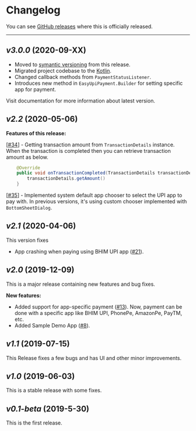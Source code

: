 # Changelog

You can see [GitHub releases](https://github.com/PatilShreyas/EasyUpiPayment-Android/releases) where this is officially released.

---

## *v3.0.0* (2020-09-XX)

- Moved to [symantic versioning](https://semver.org/) from this release.
- Migrated project codebase to the [Kotlin](https://kotlinlang.org).
- Changed callback methods from `PaymentStatusListener`.
- Introduces new method in `EasyUpiPayment.Builder` for setting specific app for payment.

Visit documentation for more information about latest version.

## *v2.2* (2020-05-06)

**Features of this release:**

[[#34](https://github.com/PatilShreyas/EasyUpiPayment-Android/issues/34)] - Getting transaction amount from `TransactionDetails` instance.
When the transaction is completed then you can retrieve transaction amount as below.
```java
    @Override
    public void onTransactionCompleted(TransactionDetails transactionDetails) {
        transactionDetails.getAmount()
    }
```

[[#35](https://github.com/PatilShreyas/EasyUpiPayment-Android/issues/35)] - Implemented system default app chooser to select the UPI app to pay with. In previous versions, it's using custom chooser implemented with `BottomSheetDialog`.

## *v2.1* (2020-04-06)

This version fixes

- App crashing when paying using BHIM UPI app ([#21](https://github.com/PatilShreyas/EasyUpiPayment-Android/issues/21)).

## *v2.0* (2019-12-09)

This is a major release containing new features and bug fixes.

**New features:**

- Added support for app-specific payment ([#13](https://github.com/PatilShreyas/EasyUpiPayment-Android/issues/13)).
Now, payment can be done with a specific app like BHIM UPI, PhonePe, AmazonPe, PayTM, etc.
- Added Sample Demo App ([#8](https://github.com/PatilShreyas/EasyUpiPayment-Android/issues/8)).

## *v1.1* (2019-07-15)

This Release fixes a few bugs and has UI and other minor improvements.

## *v1.0* (2019-06-03)

This is a stable release with some fixes.

## *v0.1-beta* (2019-5-30)

This is the first release.
